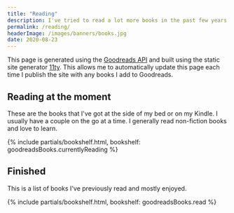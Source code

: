 ```yaml
---
title: "Reading"
description: I've tried to read a lot more books in the past few years and redeveloped my love of reading. Take a look at the books on my bookshelf and see what I've read and am currently reading.
permalink: /reading/
headerImage: /images/banners/books.jpg
date: 2020-08-23
---
```


This page is generated using the [Goodreads API](https://www.goodreads.com/api) and built using the static site generator [11ty](https://www.11ty.dev/). This allows me to automatically update this page each time I publish the site with any books I add to Goodreads.

## Reading at the moment

These are the books that I've got at the side of my bed or on my Kindle. I usually have a couple on the go at a time. I generally read non-fiction books and love to learn.

{% include partials/bookshelf.html, bookshelf: goodreadsBooks.currentlyReading %}

## Finished

This is a list of books I've previously read and mostly enjoyed.

{% include partials/bookshelf.html, bookshelf: goodreadsBooks.read %}

